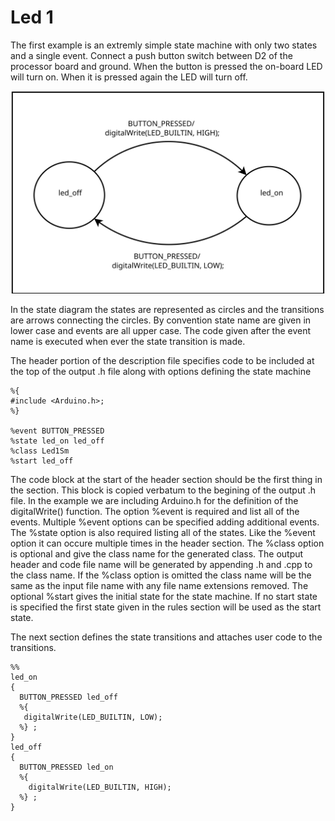 # Led 1

The first example is an extremly simple state machine with only two
states and a single event. Connect a push button switch between D2 of
the processor board and ground. When the button is pressed the on-board
LED will turn on. When it is pressed again the LED will turn off.

<img src="./Led1_state_diagram.svg" width="600px">
    
In the state diagram the states are represented as circles and the
transitions are arrows connecting the circles. By convention state
name are given in lower case and events are all upper case. The code
given after the event name is executed when ever the state
transition is made.

The header portion of the description file specifies code to be
included at the top of the output .h file along with options defining
the state machine

    %{
    #include <Arduino.h>;
    %}

    %event BUTTON_PRESSED
    %state led_on led_off
    %class Led1Sm
    %start led_off
    
The code block at the start of the header section should be the first
thing in the section. This block is copied verbatum to the begining of
the output .h file. In the example we are including Arduino.h for the
definition of the digitalWrite() function. The option %event is required
and list all of the events. Multiple %event options can be specified
adding additional events. The %state option is also required listing
all of the states. Like the %event option it can occure multiple times
in the header section. The %class option is optional and give the class
name for the generated class. The output header and code file name will
be generated by appending .h and .cpp to the class name. If the %class
option is omitted the class name will be the same as the input file name
with any file name extensions removed. The optional %start gives the
initial state for the state machine. If no start state is specified
the first state given in the rules section will be used as the start
    state.
    
The next section defines the state transitions and attaches user code
to the transitions.


    %%
    led_on
    {
      BUTTON_PRESSED led_off
      %{
       digitalWrite(LED_BUILTIN, LOW);
      %} ;
    }
    led_off
    {
      BUTTON_PRESSED led_on
      %{
        digitalWrite(LED_BUILTIN, HIGH);
      %} ;
    }
    
